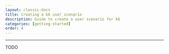 ```yaml
---
layout: classic-docs
title: Creating a k6 user scenario
description: Guide to create a user scenario for k6
categories: [getting-started]
order: 4
---
```


***

TODO
